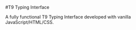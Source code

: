 #T9 Typing Interface

A fully functional T9 Typing Interface developed with vanilla JavaScript/HTML/CSS.
